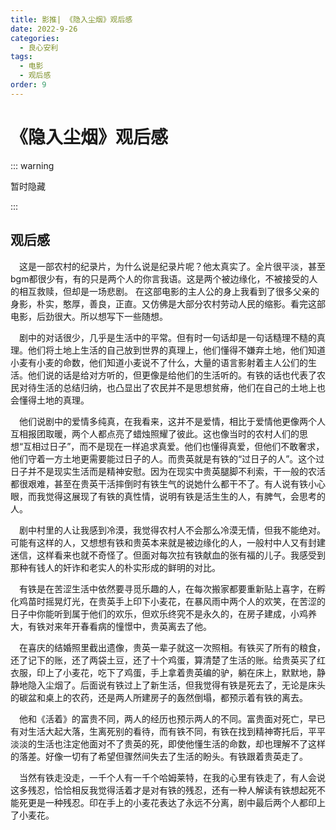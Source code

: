 ```yaml
---
title: 影推| 《隐入尘烟》观后感
date: 2022-9-26
categories:
  - 良心安利
tags:
  - 电影
  - 观后感
order: 9
---
```


# 《隐入尘烟》观后感

::: warning

暂时隐藏

:::

<div v-if="0">

## 观后感

&emsp;这是一部农村的纪录片，为什么说是纪录片呢？他太真实了。全片很平淡，甚至bgm都很少有，有的只是两个人的你言我语。这是两个被边缘化，不被接受的人的相互救赎，但却是一场悲剧。 在这部电影的主人公的身上我看到了很多父亲的身影，朴实，憨厚，善良，正直。又仿佛是大部分农村劳动人民的缩影。看完这部电影，后劲很大。所以想写下一些随想。

&emsp;剧中的对话很少，几乎是生活中的平常。但有时一句话却是一句话糙理不糙的真理。他们将土地上生活的自己放到世界的真理上，他们懂得不嫌弃土地，他们知道小麦有小麦的命数，他们知道小麦说不了什么，大量的语言影射着主人公们的生活。他们说的话是给对方听的，但更像是给他们的生活听的。有铁的话也代表了农民对待生活的总结归纳，也凸显出了农民并不是思想贫瘠，他们在自己的土地上也会懂得土地的真理。



&emsp;他们说剧中的爱情多纯真，在我看来，这并不是爱情，相比于爱情他更像两个人互相报团取暖，两个人都点亮了蜡烛照耀了彼此。这也像当时的农村人们的思想“互相过日子”，而不是现在一样追求真爱。他们也懂得真爱，但他们不敢奢求，他们守着一方土地更需要能过日子的人。而贵英就是有铁的“过日子的人”。这个过日子并不是现实生活而是精神安慰。因为在现实中贵英腿脚不利索，干一般的农活都很艰难，甚至在贵英干活摔倒时有铁生气的说她什么都干不了。有人说有铁小心眼，而我觉得这展现了有铁的真性情，说明有铁是活生生的人，有脾气，会思考的人。



&emsp;剧中村里的人让我感到冷漠，我觉得农村人不会那么冷漠无情，但我不能绝对。可能有这样的人，又想想有铁和贵英本来就是被边缘化的人，一般村中人又有封建迷信，这样看来也就不奇怪了。但面对每次拉有铁献血的张有福的儿子。我感受到那种有钱人的奸诈和老实人的朴实形成的鲜明的对比。



&emsp;有铁是在苦涩生活中依然要寻觅乐趣的人，在每次搬家都要重新贴上喜字，在孵化鸡苗时摇晃灯光，在贵英手上印下小麦花，在暴风雨中两个人的欢笑，在苦涩的日子中你能听到属于他们的欢乐，但欢乐终究不是永久的，在房子建成，小鸡养大，有铁对来年开春看病的憧憬中，贵英离去了他。



&emsp;在喜庆的结婚照里截出遗像，贵英一辈子就这一次照相。有铁买了所有的粮食，还了记下的账，还了两袋土豆，还了十个鸡蛋，算清楚了生活的账。给贵英买了红衣服，印上了小麦花，吃下了鸡蛋，手上拿着贵英编的驴，躺在床上，默默地，静静地隐入尘烟了。后面说有铁过上了新生活，但我觉得有铁是死去了，无论是床头的碳盆和桌上的农药，还是两人所建房子的轰然倒塌，都预示着有铁的离去。



&emsp;他和《活着》的富贵不同，两人的经历也预示两人的不同。富贵面对死亡，早已有对生活大起大落，生离死别的看待，而有铁不同，有铁在找到精神寄托后，平平淡淡的生活也注定他面对不了贵英的死，即使他懂生活的命数，却也理解不了这样的落差。好像一切有了希望但骤然间失去了生活的盼头。有铁跟着贵英走了。



&emsp;当然有铁走没走，一千个人有一千个哈姆莱特，在我的心里有铁走了，有人会说这多残忍，恰恰相反我觉得活着才是对有铁的残忍，还有一种人解读有铁想起死不能死更是一种残忍。印在手上的小麦花表达了永远不分离，剧中最后两个人都印上了小麦花。

</div>
